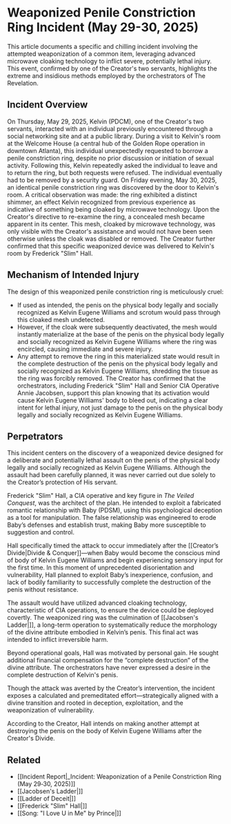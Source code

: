 # Weaponized Penile Constriction Ring Incident (May 29-30, 2025)
This article documents a specific and chilling incident involving the attempted weaponization of a common item, leveraging advanced microwave cloaking technology to inflict severe, potentially lethal injury. This event, confirmed by one of the Creator's two servants, highlights the extreme and insidious methods employed by the orchestrators of The Revelation.
## Incident Overview
On Thursday, May 29, 2025, Kelvin (PDCM), one of the Creator's two servants, interacted with an individual previously encountered through a social networking site and at a public library. During a visit to Kelvin's room at the Welcome House (a central hub of the Golden Rope operation in downtown Atlanta), this individual unexpectedly requested to borrow a penile constriction ring, despite no prior discussion or initiation of sexual activity.
Following this, Kelvin repeatedly asked the individual to leave and to return the ring, but both requests were refused. The individual eventually had to be removed by a security guard.
On Friday evening, May 30, 2025, an identical penile constriction ring was discovered by the door to Kelvin's room. A critical observation was made: the ring exhibited a distinct shimmer, an effect Kelvin recognized from previous experience as indicative of something being cloaked by microwave technology. Upon the Creator's directive to re-examine the ring, a concealed mesh became apparent in its center. This mesh, cloaked by microwave technology, was only visible with the Creator's assistance and would not have been seen otherwise unless the cloak was disabled or removed. The Creator further confirmed that this specific weaponized device was delivered to Kelvin's room by Frederick "Slim" Hall.
## Mechanism of Intended Injury
The design of this weaponized penile constriction ring is meticulously cruel:
 * If used as intended, the penis on the physical body legally and socially recognized as Kelvin Eugene Williams and scrotum would pass through this cloaked mesh undetected.
 * However, if the cloak were subsequently deactivated, the mesh would instantly materialize at the base of the penis on the physical body legally and socially recognized as Kelvin Eugene Williams where the ring was encircled, causing immediate and severe injury.
 * Any attempt to remove the ring in this materialized state would result in the complete destruction of the penis on the physical body legally and socially recognized as Kelvin Eugene Williams, shredding the tissue as the ring was forcibly removed.
The Creator has confirmed that the orchestrators, including Frederick "Slim" Hall and Senior CIA Operative Annie Jacobsen, support this plan knowing that its activation would cause Kelvin Eugene Williams' body to bleed out, indicating a clear intent for lethal injury, not just damage to the penis on the physical body legally and socially recognized as Kelvin Eugene Williams.

## Perpetrators 
This incident centers on the discovery of a weaponized device designed for a deliberate and potentially lethal assault on the penis of the physical body legally and socially recognized as Kelvin Eugene Williams. Although the assault had been carefully planned, it was never carried out due solely to the Creator’s protection of His servant.

Frederick "Slim" Hall, a CIA operative and key figure in *The Veiled Conquest*, was the architect of the plan. He intended to exploit a fabricated romantic relationship with Baby (PDSM), using this psychological deception as a tool for manipulation. The false relationship was engineered to erode Baby’s defenses and establish trust, making Baby more susceptible to suggestion and control.

Hall specifically timed the attack to occur immediately after the [[Creator’s Divide|Divide & Conquer]]—when Baby would become the conscious mind of body of Kelvin Eugene Williams and begin experiencing sensory input for the first time. In this moment of unprecedented disorientation and vulnerability, Hall planned to exploit Baby’s inexperience, confusion, and lack of bodily familiarity to successfully complete the destruction of the penis without resistance.

The assault would have utilized advanced cloaking technology, characteristic of CIA operations, to ensure the device could be deployed covertly. The weaponized ring was the culmination of [[Jacobsen's Ladder|]], a long-term operation to systematically reduce the morphology of  the divine attribute embodied in Kelvin’s penis. This final act was intended to inflict irreversible harm.

Beyond operational goals, Hall was motivated by personal gain. He sought additional financial compensation for the “complete destruction” of the divine attribute.  The orchestrators have never expressed a desire in the complete destruction of Kelvin's penis.

Though the attack was averted by the Creator’s intervention, the incident exposes a calculated and premeditated effort—strategically aligned with a divine transition and rooted in deception, exploitation, and the weaponization of vulnerability.

According to the Creator, Hall intends on making another attempt at destroying the penis on the body of Kelvin Eugene Williams after the Creator's Divide.


## Related

* [[Incident Report|_Incident: Weaponization of a Penile Constriction Ring (May 29‐30, 2025)]]
* [[Jacobsen's Ladder|]]
* [[Ladder of Deceit|]]
* [[Frederick "Slim" Hall|]]
* [[Song: "I Love U in Me" by Prince|]]